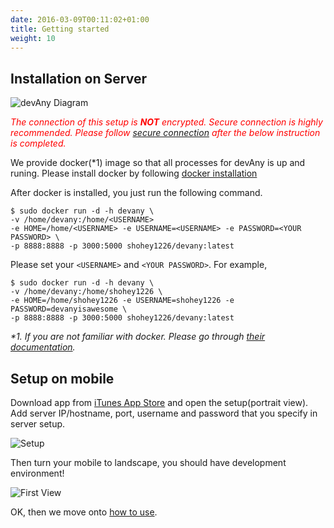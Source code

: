 ```yaml
---
date: 2016-03-09T00:11:02+01:00
title: Getting started
weight: 10
---
```


## Installation on Server

![devAny Diagram](/images/devAny_diagram.jpg)

*<span style="color: red">The connection of this setup is <b>NOT</b> encrypted. Secure connection is highly recommended. Please follow [secure connection](/secure-connection/) after the below instruction is completed.</span>*


We provide docker(\*1) image so that all processes for devAny is up and runing.
Please install docker by following [docker installation](https://docs.docker.com/engine/installation/)

After docker is installed, you just run the following command.

```
$ sudo docker run -d -h devany \
-v /home/devany:/home/<USERNAME>
-e HOME=/home/<USERNAME> -e USERNAME=<USERNAME> -e PASSWORD=<YOUR PASSWORD> \
-p 8888:8888 -p 3000:5000 shohey1226/devany:latest
```

Please set your `<USERNAME>` and `<YOUR PASSWORD>`.  For example, 

```
$ sudo docker run -d -h devany \
-v /home/devany:/home/shohey1226 \
-e HOME=/home/shohey1226 -e USERNAME=shohey1226 -e PASSWORD=devanyisawesome \
-p 8888:8888 -p 3000:5000 shohey1226/devany:latest  
```


*\*1. If you are not familiar with docker. Please go through [their documentation](https://docs.docker.com/).*



## Setup on mobile

Download app from [iTunes App Store](http://itunes.apple.com/app/id1315254200) and open the setup(portrait view). Add server IP/hostname, port, username and password that you specify in server setup.

![Setup](/images/devAny_mobile_setup.jpg)


Then turn your mobile to landscape, you should have development environment!

![First View](/images/devAny_first_view.jpg)


OK, then we move onto [how to use](/how-to-use/).


